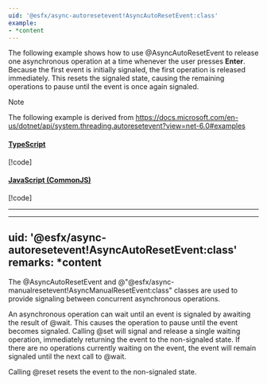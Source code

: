 ```yaml
---
uid: '@esfx/async-autoresetevent!AsyncAutoResetEvent:class'
example:
- *content
---
```


The following example shows how to use @AsyncAutoResetEvent to release one asynchronous operation at a time whenever the user presses **Enter**.
Because the first event is initially signaled, the first operation is released immediately. This resets the signaled state, causing the remaining operations to pause until the event is once again signaled.

> [!NOTE]
> The following example is derived from https://docs.microsoft.com/en-us/dotnet/api/system.threading.autoresetevent?view=net-6.0#examples

#### [TypeScript](#tab/ts)
[!code[](../examples/AsyncAutoResetEvent.ts)]

#### [JavaScript (CommonJS)](#tab/js)
[!code[](../examples/AsyncAutoResetEvent.js)]

***

---
uid: '@esfx/async-autoresetevent!AsyncAutoResetEvent:class'
remarks: *content
---

The @AsyncAutoResetEvent and @"@esfx/async-manualresetevent!AsyncManualResetEvent:class" classes are used to provide signaling between concurrent asynchronous operations.

An asynchronous operation can wait until an event is signaled by awaiting the result of @wait. This causes the operation to pause until the event
becomes signaled. Calling @set will signal and release a single waiting operation, immediately returning the event to the non-signaled state. If 
there are no operations currently waiting on the event, the event will remain signaled until the next call to @wait.

Calling @reset resets the event to the non-signaled state.
